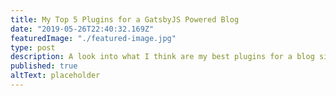```yaml
---
title: My Top 5 Plugins for a GatsbyJS Powered Blog
date: "2019-05-26T22:40:32.169Z"
featuredImage: "./featured-image.jpg"
type: post
description: A look into what I think are my best plugins for a blog site created with GatsbyJS and Markdown
published: true
altText: placeholder
---
```

